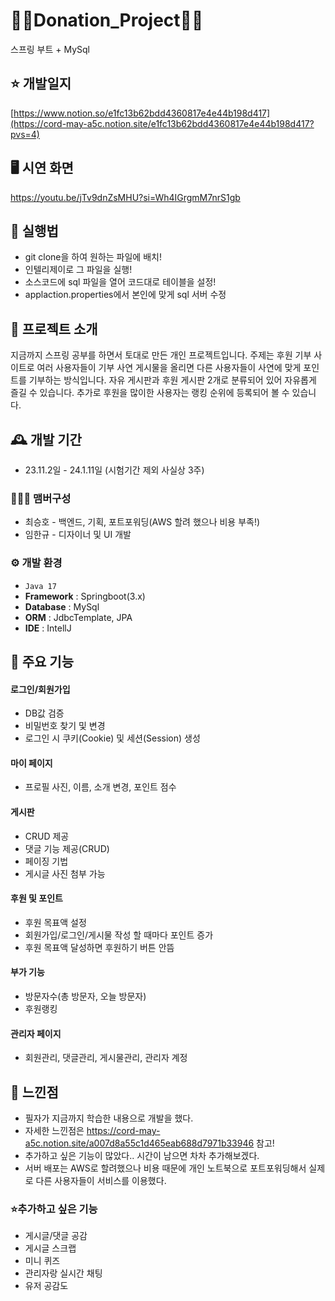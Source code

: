 # 🤷‍♂️Donation_Project🤷‍♂️
스프링 부트 + MySql


## ⭐ 개발일지
[https://www.notion.so/e1fc13b62bdd4360817e4e44b198d417](https://cord-may-a5c.notion.site/e1fc13b62bdd4360817e4e44b198d417?pvs=4)


## 🖥️ 시연 화면
https://youtu.be/jTv9dnZsMHU?si=Wh4IGrgmM7nrS1gb


## 📖 실행법
- git clone을 하여 원하는 파일에 배치!
- 인텔리제이로 그 파일을 실행!
- 소스코드에 sql 파일을 열어 코드대로 테이블을 설정!
- applaction.properties에서 본인에 맞게 sql 서버 수정

## 🌠 프로젝트 소개
지금까지 스프링 공부를 하면서 토대로 만든 개인 프로젝트입니다. 
주제는 후원 기부 사이트로 
여러 사용자들이 기부 사연 게시물을 올리면 다른 사용자들이 사연에 맞게 포인트를 기부하는 방식입니다. 
자유 게시판과 후원 게시판 2개로 분류되어 있어 자유롭게 즐길 수 있습니다. 
추가로 후원을 많이한 사용자는 랭킹 순위에 등록되어 볼 수 있습니다. 
<br>

## 🕰️ 개발 기간
* 23.11.2일 - 24.1.11일 (시험기간 제외 사실상 3주)

### 🧑‍🤝‍🧑 맴버구성
 -  최승호 - 백엔드, 기획, 포트포워딩(AWS 할려 했으나 비용 부족!)
 -  임한규 - 디자이너 및 UI 개발
   
### ⚙️ 개발 환경
- `Java 17`
- **Framework** : Springboot(3.x)
- **Database** : MySql
- **ORM** : JdbcTemplate, JPA
- **IDE** : IntellJ

## 📌 주요 기능
#### 로그인/회원가입 
- DB값 검증
- 비밀번호 찾기 및 변경 
- 로그인 시 쿠키(Cookie) 및 세션(Session) 생성

#### 마이 페이지 
- 프로필 사진, 이름, 소개 변경, 포인트 점수

#### 게시판 
- CRUD 제공
- 댓글 기능 제공(CRUD)
- 페이징 기법
- 게시글 사진 첨부 가능
  
#### 후원 및 포인트 
- 후원 목표액 설정
- 회원가입/로그인/게시물 작성 할 때마다 포인트 증가
- 후원 목표액 달성하면 후원하기 버튼 안뜸

#### 부가 기능
- 방문자수(총 방문자, 오늘 방문자)
- 후원랭킹 
  
#### 관리자 페이지 
- 회원관리, 댓글관리, 게시물관리, 관리자 계정

## 🌠 느낀점
- 필자가 지금까지 학습한 내용으로 개발을 했다. 
- 자세한 느낀점은 https://cord-may-a5c.notion.site/a007d8a55c1d465eab688d7971b33946 참고!
- 추가하고 싶은 기능이 많았다.. 시간이 남으면 차차 추가해보겠다.
- 서버 배포는 AWS로 할려했으나 비용 때문에 개인 노트북으로 포트포워딩해서 실제로 다른 사용자들이 서비스를 이용했다.
  
### ⭐추가하고 싶은 기능
- 게시글/댓글 공감
- 게시글 스크랩
- 미니 퀴즈
- 관리자랑 실시간 채팅
- 유저 공감도 
